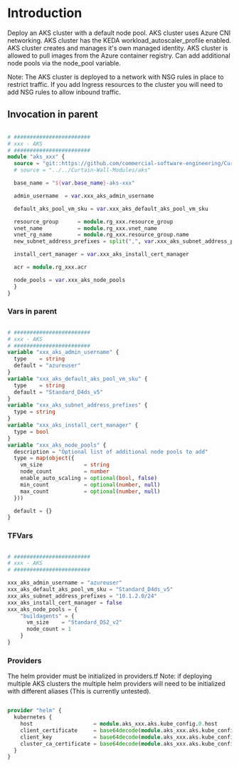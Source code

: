 # Introduction 

Deploy an AKS cluster with a default node pool.
AKS cluster uses Azure CNI networking.
AKS cluster has the KEDA workload_autoscaler_profile enabled.
AKS cluster creates and manages it's own managed identity.
AKS cluster is allowed to pull images from the Azure container registry.
Can add additional node pools via the node_pool variable.

Note: The AKS cluster is deployed to a network with NSG rules in place to restrict traffic.  If you add Ingress resources to the cluster you will need to add NSG rules to allow inbound traffic.


## Invocation in parent
``` terraform

# ########################
# xxx - AKS
# ########################
module "aks_xxx" {
  source = "git::https://github.com/commercial-software-engineering/Curtain-Wall-Modules//aks"
  # source = "../../Curtain-Wall-Modules/aks"

  base_name = "${var.base_name}-aks-xxx"

  admin_username  = var.xxx_aks_admin_username

  default_aks_pool_vm_sku = var.xxx_aks_default_aks_pool_vm_sku

  resource_group      = module.rg_xxx.resource_group
  vnet_name           = module.rg_xxx.vnet_name
  vnet_rg_name        = module.rg_xxx.resource_group.name
  new_subnet_address_prefixes = split(",", var.xxx_aks_subnet_address_prefixes)

  install_cert_manager = var.xxx_aks_install_cert_manager

  acr = module.rg_xxx.acr

  node_pools = var.xxx_aks_node_pools
  }
}

```

### Vars in parent
```terraform

# ########################
# xxx - AKS
# ########################
variable "xxx_aks_admin_username" {
  type    = string
  default = "azureuser"
}
variable "xxx_aks_default_aks_pool_vm_sku" {
  type    = string
  default = "Standard_D4ds_v5"
}
variable "xxx_aks_subnet_address_prefixes" {
  type = string
}
variable "xxx_aks_install_cert_manager" {
  type = bool
}
variable "xxx_aks_node_pools" {
  description = "Optional list of additional node pools to add"
  type = map(object({
    vm_size             = string
    node_count          = number
    enable_auto_scaling = optional(bool, false)
    min_count           = optional(number, null)
    max_count           = optional(number, null)
  }))

  default = {}
} 

```

### TFVars
```terraform

# ########################
# xxx - AKS
# ########################

xxx_aks_admin_username = "azureuser"
xxx_aks_default_aks_pool_vm_sku = "Standard_D4ds_v5"
xxx_aks_subnet_address_prefixes = "10.1.2.0/24"
xxx_aks_install_cert_manager = false
xxx_aks_node_pools = {
    "buildagents" = {
      vm_size    = "Standard_DS2_v2"
      node_count = 1
    }
}


```

### Providers

The helm provider must be initialized in providers.tf
Note: if deploying multiple AKS clusters the multiple helm providers will need to be initialized with different aliases (This is currently untested).

```terraform

provider "helm" {
  kubernetes {
    host                   = module.aks_xxx.aks.kube_config.0.host
    client_certificate     = base64decode(module.aks_xxx.aks.kube_config.0.client_certificate)
    client_key             = base64decode(module.aks_xxx.aks.kube_config.0.client_key)
    cluster_ca_certificate = base64decode(module.aks_xxx.aks.kube_config.0.cluster_ca_certificate)
  }
}

```

